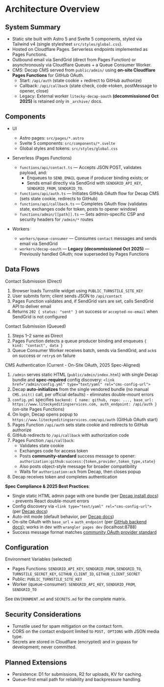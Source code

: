 # Architecture Overview

## System Summary

- Static site built with Astro 5 and Svelte 5 components, styled via Tailwind v4 (single stylesheet `src/styles/global.css`).
- Hosted on Cloudflare Pages. Serverless endpoints implemented as Pages Functions.
- Outbound email via SendGrid (direct from Pages Function) or asynchronously via Cloudflare Queues + a Queue Consumer Worker.
- CMS: Decap CMS served from `public/admin/` using **on-site Cloudflare Pages Functions** for GitHub OAuth.
  - Start: `/api/auth` (state cookie + redirect to GitHub authorize)
  - Callback: `/api/callback` (state check, code→token, postMessage to opener, close)
  - Legacy: External worker `litecky-decap-oauth` **(decommissioned Oct 2025)** is retained only in `_archive/` docs.

## Components

- UI
  - Astro pages: `src/pages/*.astro`
  - Svelte 5 components: `src/components/*.svelte`
  - Global styles and tokens: `src/styles/global.css`

- Serverless (Pages Functions)
  - `functions/api/contact.ts` — Accepts JSON POST, validates payload, and:
    - Enqueues to `SEND_EMAIL` queue if producer binding exists; or
    - Sends email directly via SendGrid with `SENDGRID_API_KEY`, `SENDGRID_FROM`, `SENDGRID_TO`.
  - `functions/api/auth.ts` — Initiates GitHub OAuth flow for Decap CMS (sets state cookie, redirects to GitHub)
  - `functions/api/callback.ts` — Completes OAuth flow (validates state, exchanges code for token, posts to opener window)
  - `functions/admin/[[path]].ts` — Sets admin-specific CSP and security headers for `/admin/*` routes

- Workers
  - `workers/queue-consumer` — Consumes `contact` messages and sends email via SendGrid
  - `workers/decap-oauth` — **Legacy (decommissioned Oct 2025)** — Previously handled OAuth; now superseded by Pages Functions

## Data Flows

Contact Submission (Direct)
1. Browser loads Turnstile widget using `PUBLIC_TURNSTILE_SITE_KEY`
2. User submits form; client sends JSON to `/api/contact`
3. Pages Function validates and, if SendGrid vars are set, calls SendGrid API to deliver email
4. Returns `202 { status: "sent" }` on success or `accepted-no-email` when SendGrid is not configured

Contact Submission (Queued)
1. Steps 1–2 same as Direct
2. Pages Function detects a queue producer binding and enqueues `{ kind: "contact", data }`
3. Queue Consumer Worker receives batch, sends via SendGrid, and `ack`s on success or `retry`s on failure

CMS Authentication (Current - On-Site OAuth, 2025 Spec-Aligned)
1. `/admin` serves static HTML (`public/admin/index.html`) with single Decap bundle and **spec-required** config discovery: `<link href="/admin/config.yml" type="text/yaml" rel="cms-config-url">`
2. Decap **auto-initializes** from the single vendored bundle (no manual `CMS.init()` call, per official defaults) - eliminates double-mount errors
3. `config.yml` specifies `backend: { name: github, repo: ..., base_url: https://www.liteckyeditingservices.com, auth_endpoint: /api/auth }` (on-site Pages Functions)
4. On login, Decap opens popup to `https://www.liteckyeditingservices.com/api/auth` (GitHub OAuth start)
5. Pages Function `/api/auth` sets state cookie and redirects to GitHub authorize
6. GitHub redirects to `/api/callback` with authorization code
7. Pages Function `/api/callback`:
   - Validates state cookie
   - Exchanges code for access token
   - Posts **community-standard** success message to opener: `authorization:github:success:{token,provider,token_type,state}`
   - Also posts object-style message for broader compatibility
   - Waits for `authorization:ack` from Decap, then closes popup
8. Decap receives token and completes authentication

**Spec Compliance & 2025 Best Practices**:
- Single static HTML admin page with one bundle (per [Decap install docs](https://decapcms.org/docs/install-decap-cms/)) - prevents React double-mount errors
- Config discovery via `<link type="text/yaml" rel="cms-config-url">` (per [Decap docs](https://decapcms.org/docs/configuration-options/))
- Auto-init mode (default behavior, per [Decap docs](https://decapcms.org/docs/manual-initialization/))
- On-site OAuth with `base_url` + `auth_endpoint` (per [GitHub backend docs](https://decapcms.org/docs/github-backend/)); works in dev with `wrangler pages dev` (localhost:8788)
- Success message format matches [community OAuth provider standard](https://github.com/vencax/netlify-cms-github-oauth-provider)

## Configuration

Environment Variables (selected)
- Pages Functions: `SENDGRID_API_KEY`, `SENDGRID_FROM`, `SENDGRID_TO`, `TURNSTILE_SECRET_KEY`, `GITHUB_CLIENT_ID`, `GITHUB_CLIENT_SECRET`
- Public: `PUBLIC_TURNSTILE_SITE_KEY`
- Worker (queue-consumer): `SENDGRID_API_KEY`, `SENDGRID_FROM`, `SENDGRID_TO`

See `ENVIRONMENT.md` and `SECRETS.md` for the complete matrix.

## Security Considerations

- Turnstile used for spam mitigation on the contact form.
- CORS on the contact endpoint limited to `POST, OPTIONS` with JSON media type.
- Secrets are stored in Cloudflare (encrypted) and in gopass for development; never committed.

## Planned Extensions

- Persistence: D1 for submissions, R2 for uploads, KV for caching.
- Queue-first email path for reliability and backpressure handling.

